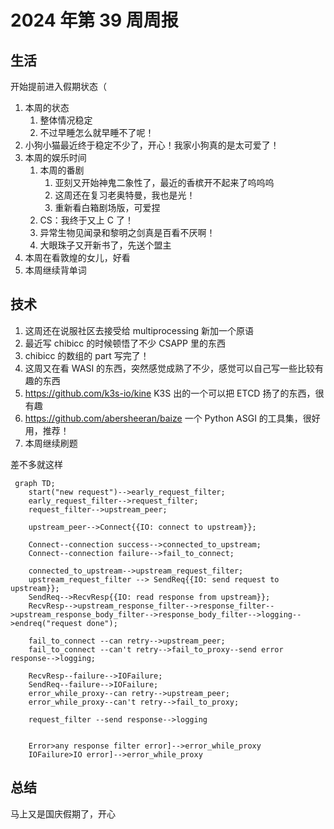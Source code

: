 # 2024 年第 39 周周报

## 生活

开始提前进入假期状态（

1. 本周的状态
    1. 整体情况稳定
    2. 不过早睡怎么就早睡不了呢！
2. 小狗小猫最近终于稳定不少了，开心！我家小狗真的是太可爱了！
3. 本周的娱乐时间
    1. 本周的番剧
        1. 亚刻又开始神鬼二象性了，最近的香槟开不起来了呜呜呜
        2. 这周还在复习老奥特曼，我也是光！
        3. 重新看白箱剧场版，可爱捏
    2. CS：我终于又上 C 了！
    3. 异常生物见闻录和黎明之剑真是百看不厌啊！
    4. 大眼珠子又开新书了，先送个盟主
4. 本周在看敦煌的女儿，好看
5. 本周继续背单词

## 技术

1. 这周还在说服社区去接受给 multiprocessing 新加一个原语
2. 最近写 chibicc 的时候顿悟了不少 CSAPP 里的东西
3. chibicc 的数组的 part 写完了！
4. 这周又在看 WASI 的东西，突然感觉成熟了不少，感觉可以自己写一些比较有趣的东西
5. <https://github.com/k3s-io/kine> K3S 出的一个可以把 ETCD 扬了的东西，很有趣
6. <https://github.com/abersheeran/baize> 一个 Python ASGI 的工具集，很好用，推荐！
7. 本周继续刷题

差不多就这样

```mermaid
 graph TD;
    start("new request")-->early_request_filter;
    early_request_filter-->request_filter;
    request_filter-->upstream_peer;

    upstream_peer-->Connect{{IO: connect to upstream}};

    Connect--connection success-->connected_to_upstream;
    Connect--connection failure-->fail_to_connect;

    connected_to_upstream-->upstream_request_filter;
    upstream_request_filter --> SendReq{{IO: send request to upstream}};
    SendReq-->RecvResp{{IO: read response from upstream}};
    RecvResp-->upstream_response_filter-->response_filter-->upstream_response_body_filter-->response_body_filter-->logging-->endreq("request done");

    fail_to_connect --can retry-->upstream_peer;
    fail_to_connect --can't retry-->fail_to_proxy--send error response-->logging;

    RecvResp--failure-->IOFailure;
    SendReq--failure-->IOFailure;
    error_while_proxy--can retry-->upstream_peer;
    error_while_proxy--can't retry-->fail_to_proxy;

    request_filter --send response-->logging


    Error>any response filter error]-->error_while_proxy
    IOFailure>IO error]-->error_while_proxy
```

## 总结

马上又是国庆假期了，开心
